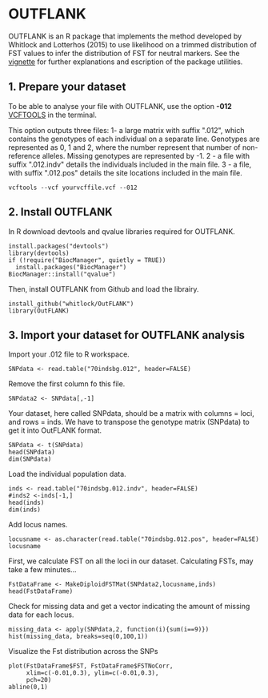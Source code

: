 # OUTFLANK

OUTFLANK is an R package that implements the method developed by Whitlock and Lotterhos (2015) to use likelihood on a trimmed distribution of FST values to infer the distribution of FST for neutral markers. See the [vignette](https://htmlpreview.github.io/?https://github.com/whitlock/OutFLANK/blob/master/inst/doc/OutFLANKAnalysis.html) for further explanations and escription of the package utilities.

## 1. Prepare your dataset

To be able to analyse your file with OUTFLANK, use the option **-012** [VCFTOOLS](http://vcftools.sourceforge.net) in the terminal. 

This option outputs three files:
1- a large matrix with suffix ".012", which contains the genotypes of each individual on a separate line. Genotypes are represented as 0, 1 and 2, where the number represent that number of non-reference alleles. Missing genotypes are represented by -1. 
2 - a file with suffix ".012.indv" details the individuals included in the main file. 
3 - a file, with suffix ".012.pos" details the site locations included in the main file.

```{r, engine = 'bash', eval = FALSE}
vcftools --vcf yourvcffile.vcf --012
```

## 2. Install OUTFLANK

In R download devtools and qvalue libraries required for OUTFLANK.
```{r}
install.packages("devtools")
library(devtools)
if (!require("BiocManager", quietly = TRUE))
  install.packages("BiocManager")
BiocManager::install("qvalue")
```
Then, install OUTFLANK from Github and load the librairy.

```{r}
install_github("whitlock/OutFLANK")
library(OutFLANK)
```

## 3. Import your dataset for OUTFLANK analysis
Import your .012 file to R workspace.
```{r}
SNPdata <- read.table("70indsbg.012", header=FALSE)
```

Remove the first column fo this file.
```{r}
SNPdata2 <- SNPdata[,-1]
```

Your dataset, here called SNPdata, should be a matrix with columns = loci, and rows = inds. 
We have to transpose the genotype matrix (SNPdata) to get it into OutFLANK format.
```{r}
SNPdata <- t(SNPdata)
head(SNPdata)
dim(SNPdata)
```

Load the individual population data. 
```{r}
inds <- read.table("70indsbg.012.indv", header=FALSE)
#inds2 <-inds[-1,]
head(inds)
dim(inds)
```

Add locus names.
```{r}
locusname <- as.character(read.table("70indsbg.012.pos", header=FALSE)
locusname
```

First, we calculate FST on all the loci in our dataset. Calculating FSTs, may take a few minutes...
```{r}
FstDataFrame <- MakeDiploidFSTMat(SNPdata2,locusname,inds)
head(FstDataFrame)
```

Check for missing data and get a vector indicating the amount of missing data for each locus.
```{r}
missing_data <- apply(SNPdata,2, function(i){sum(i==9)})
hist(missing_data, breaks=seq(0,100,1))
```

Visualize the Fst distribution across the SNPs
```{r}
plot(FstDataFrame$FST, FstDataFrame$FSTNoCorr, 
     xlim=c(-0.01,0.3), ylim=c(-0.01,0.3),
     pch=20)
abline(0,1)
```

